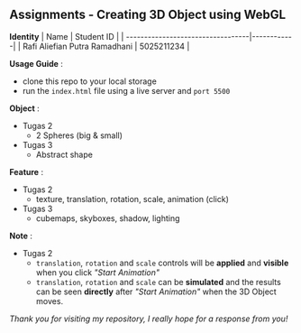 ## Assignments - Creating 3D Object using WebGL

**Identity**
| Name                              | Student ID |
| ----------------------------------|------------|
| Rafi Aliefian Putra Ramadhani     | 5025211234 | 

**Usage Guide** : 
- clone this repo to your local storage
- run the `index.html` file using a live server and `port 5500`

**Object** : 
- Tugas 2
   - 2 Spheres (big & small)
- Tugas 3 
   - Abstract shape 

**Feature** : 
- Tugas 2
   - texture, translation, rotation, scale, animation (click)
- Tugas 3
   - cubemaps, skyboxes, shadow, lighting

**Note** : 
- Tugas 2 
    - `translation`, `rotation` and `scale` controls will be **applied** and **visible** when you click *"Start Animation"*
    - `translation`, `rotation` and `scale` can be **simulated** and the results can be seen **directly** after *"Start Animation"* when the 3D Object moves.

*Thank you for visiting my repository, I really hope for a response from you!*
